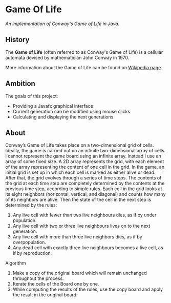 # Game Of Life 

*An implementation of Conway's Game of Life in Java.*

## History
The **Game of Life** (often referred to as Conway's Game of Life) 
is a cellular automata devised by mathematician John Conway in 1970.

More information about the Game of Life can be found on
[Wikipedia page](https://en.wikipedia.org/wiki/Conway's_Game_of_Life).

## Ambition

The goals of this project:
- Providing a Javafx graphical interface
- Current generation can be modified using mouse clicks
- Calculating and displaying the next generations

## About
Conway’s Game of Life takes place on a two-dimensional grid of cells. Ideally, the game is carried out on an infinite two-dimensional array of cells. I cannot represent the game board using an infinite array. Instead I use an array of some fixed size. A 2D array represents the grid, with each element of the array representing the content of one cell in the grid. In the game, an initial grid is set up in which each cell is marked as either alive or dead.
After that, the grid evolves through a series of time steps. The contents of the grid at each time step are completely determined by the contents at the previous time step, according to simple rules. Each cell in the grid looks at its eight neighbors (horizontal, vertical, and diagonal) and counts how many of its neighbors are alive. Then the state of the cell in the next step is determined by the rules:
1. Any live cell with fewer than two live neighbours dies, as if by under population.
2. Any live cell with two or three live neighbours lives on to the next generation.
3. Any live cell with more than three live neighbors dies, as if by overpopulation.
4. Any dead cell with exactly three live neighbours becomes a live cell, as if by reproduction.
 
Algorithm
1. Make a copy of the original board which will remain unchanged throughout the process.
2. Iterate the cells of the Board one by one.
3. While computing the results of the rules, use the copy board and apply the result in the original board.   
